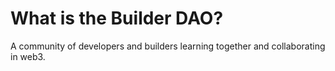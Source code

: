 # What is the Builder DAO?

A community of developers and builders learning together and collaborating in web3.

